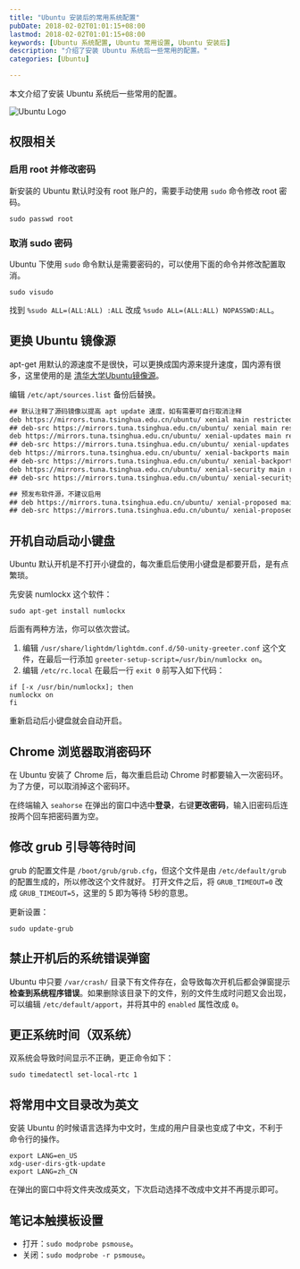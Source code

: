 ```yaml
---
title: "Ubuntu 安装后的常用系统配置"
pubDate: 2018-02-02T01:01:15+08:00
lastmod: 2018-02-02T01:01:15+08:00
keywords: [Ubuntu 系统配置, Ubuntu 常用设置, Ubuntu 安装后]
description: "介绍了安装 Ubuntu 系统后一些常用的配置。"
categories: [Ubuntu]

---
```


本文介绍了安装 Ubuntu 系统后一些常用的配置。

<!--more-->

![Ubuntu Logo](/images/common-system-configuration-after-ubuntu-installation/ubuntu-logo.webp "Ubuntu Logo")

## 权限相关

### 启用 root 并修改密码

新安装的 Ubuntu 默认时没有 root 账户的，需要手动使用 `sudo` 命令修改 root 密码。

```shell
sudo passwd root
```

### 取消 sudo 密码

Ubuntu 下使用 `sudo` 命令默认是需要密码的，可以使用下面的命令并修改配置取消。

```shell
sudo visudo
```

找到 `%sudo ALL=(ALL:ALL) :ALL` 改成 `%sudo ALL=(ALL:ALL) NOPASSWD:ALL`。

## 更换 Ubuntu 镜像源

apt-get 用默认的源速度不是很快，可以更换成国内源来提升速度，国内源有很多，这里使用的是 [清华大学Ubuntu镜像源](https://mirrors.tuna.tsinghua.edu.cn/help/ubuntu/ "清华大学Ubuntu镜像源")。

编辑 `/etc/apt/sources.list` 备份后替换。

```txt
## 默认注释了源码镜像以提高 apt update 速度，如有需要可自行取消注释
deb https://mirrors.tuna.tsinghua.edu.cn/ubuntu/ xenial main restricted universe multiverse
## deb-src https://mirrors.tuna.tsinghua.edu.cn/ubuntu/ xenial main restricted universe multiverse
deb https://mirrors.tuna.tsinghua.edu.cn/ubuntu/ xenial-updates main restricted universe multiverse
## deb-src https://mirrors.tuna.tsinghua.edu.cn/ubuntu/ xenial-updates main restricted universe multiverse
deb https://mirrors.tuna.tsinghua.edu.cn/ubuntu/ xenial-backports main restricted universe multiverse
## deb-src https://mirrors.tuna.tsinghua.edu.cn/ubuntu/ xenial-backports main restricted universe multiverse
deb https://mirrors.tuna.tsinghua.edu.cn/ubuntu/ xenial-security main restricted universe multiverse
## deb-src https://mirrors.tuna.tsinghua.edu.cn/ubuntu/ xenial-security main restricted universe multiverse

## 预发布软件源，不建议启用
## deb https://mirrors.tuna.tsinghua.edu.cn/ubuntu/ xenial-proposed main restricted universe multiverse
## deb-src https://mirrors.tuna.tsinghua.edu.cn/ubuntu/ xenial-proposed main restricted universe multiverse
```

## 开机自动启动小键盘

Ubuntu 默认开机是不打开小键盘的，每次重启后使用小键盘是都要开启，是有点繁琐。

先安装 numlockx 这个软件：

```shell
sudo apt-get install numlockx
```

后面有两种方法，你可以依次尝试。

1. 编辑 `/usr/share/lightdm/lightdm.conf.d/50-unity-greeter.conf` 这个文件，在最后一行添加 `greeter-setup-script=/usr/bin/numlockx on`。
2. 编辑 `/etc/rc.local` 在最后一行 `exit 0` 前写入如下代码：

```shell
if [-x /usr/bin/numlockx]; then
numlockx on
fi
```

重新启动后小键盘就会自动开启。

## Chrome 浏览器取消密码环

在 Ubuntu 安装了 Chrome 后，每次重启启动 Chrome 时都要输入一次密码环。为了方便，可以取消掉这个密码环。

在终端输入 `seahorse` 在弹出的窗口中选中**登录**，右键**更改密码**，输入旧密码后连按两个回车把密码置为空。

## 修改 grub 引导等待时间

grub 的配置文件是 `/boot/grub/grub.cfg`，但这个文件是由 `/etc/default/grub` 的配置生成的，所以修改这个文件就好。
打开文件之后，将 `GRUB_TIMEOUT=0` 改成 `GRUB_TIMEOUT=5`，这里的 5 即为等待 5秒的意思。

更新设置：

```shell
sudo update-grub
```

## 禁止开机后的系统错误弹窗

Ubuntu 中只要 `/var/crash/` 目录下有文件存在，会导致每次开机后都会弹窗提示**检查到系统程序错误**。如果删除该目录下的文件，别的文件生成时问题又会出现，可以编辑 `/etc/default/apport`，并将其中的 `enabled` 属性改成 `0`。

## 更正系统时间（双系统）

双系统会导致时间显示不正确，更正命令如下：

```shell
sudo timedatectl set-local-rtc 1
```

## 将常用中文目录改为英文

安装 Ubuntu 的时候语言选择为中文时，生成的用户目录也变成了中文，不利于命令行的操作。

```shell
export LANG=en_US
xdg-user-dirs-gtk-update
export LANG=zh_CN
```

在弹出的窗口中将文件夹改成英文，下次启动选择不改成中文并不再提示即可。

## 笔记本触摸板设置

* 打开：`sudo modprobe psmouse`。
* 关闭：`sudo modprobe -r psmouse`。